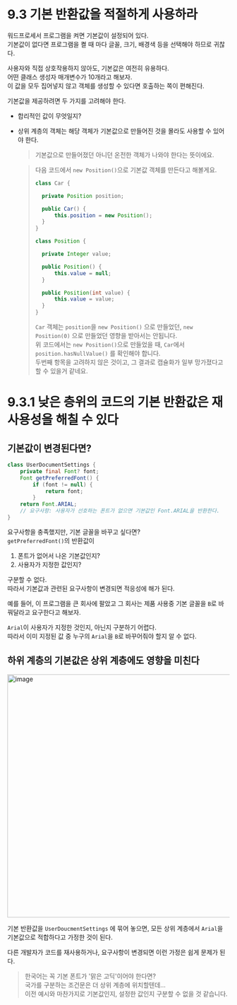 # 9.3 기본 반환값을 적절하게 사용하라

워드프로세서 프로그램을 켜면 기본값이 설정되어 있다.  
기본값이 없다면 프로그램을 켤 때 마다 글꼴, 크기, 배경색 등을 선택해야 하므로 귀찮다.

사용자와 직접 상호작용하지 않아도, 기본값은 여전히 유용하다.  
어떤 클래스 생성자 매개변수가 10개라고 해보자.  
이 값을 모두 집어넣지 않고 객체를 생성할 수 있다면 호출하는 쪽이 편해진다.

기본값을 제공하려면 두 가지를 고려해야 한다.

- 합리적인 값이 무엇일지?
- 상위 계층의 객체는 해당 객체가 기본값으로 만들어진 것을 몰라도 사용할 수 있어야 한다.

  > 기본값으로 만들어졌던 아니던 온전한 객체가 나와야 한다는 뜻이에요.

  > 다음 코드에서 `new Position()`으로 기본값 객체를 만든다고 해볼게요.
  >
  > ```java
  > class Car {
  >
  >   private Position position;
  >
  >   public Car() {
  >       this.position = new Position();
  >   }
  > }
  >
  > class Position {
  >
  >   private Integer value;
  >
  >   public Position() {
  >       this.value = null;
  >   }
  >
  >   public Position(int value) {
  >       this.value = value;
  >   }
  > }
  > ```
  >
  > `Car` 객체는 `position`을 `new Position()` 으로 만들었던, `new Position(0)` 으로 만들었던 영향을 받아서는 안됩니다.  
  > 위 코드에서는 `new Position()`으로 만들었을 때, `Car`에서 `position.hasNullValue()` 를 확인해야 합니다.  
  > 두번째 항목을 고려하지 않은 것이고, 그 결과로 캡슐화가 일부 망가졌다고 할 수 있을거 같네요.

# 9.3.1 낮은 층위의 코드의 기본 반환값은 재사용성을 해칠 수 있다
## 기본값이 변경된다면?
```java
class UserDocumentSettings { 
    private final Font? font;
    Font getPreferredFont() {
        if (font != null) {
            return font;
        }
    return Font.ARIAL;
    // 요구사항: 사용자가 선호하는 폰트가 없으면 기본값인 Font.ARIAL을 반환한다.
}
```
요구사항을 충족했지만, 기본 글꼴을 바꾸고 싶다면?  
`getPreferredFont()`의 반환값이 
1. 폰트가 없어서 나온 기본값인지?
2. 사용자가 지정한 값인지?

구분할 수 없다.  
따라서 기본값과 관련된 요구사항이 변경되면 적응성에 해가 된다.  

예를 들어, 이 프로그램을 큰 회사에 팔았고 그 회사는 제품 사용중 기본 글꼴을 `B`로 바꿔달라고 요구한다고 해보자.  

`Arial`이 사용자가 지정한 것인지, 아닌지 구분하기 어렵다.  
따라서 이미 지정된 값 중 누구의 `Arial`을 `B`로 바꾸어줘야 할지 알 수 없다.
## 하위 계층의 기본값은 상위 계층에도 영향을 미친다

<img width="550" alt="image" src="https://user-images.githubusercontent.com/39221443/226932985-48fdba8c-f6a0-402c-ab48-2fd667a54a3b.png">

기본 반환값을 `UserDoucmentSettings` 에 묶어 놓으면, 모든 상위 계층에서 `Arial`을 기본값으로 적합하다고 가정한 것이 된다.  

다른 개발자가 코드를 재사용하거나, 요구사항이 변경되면 이런 가정은 쉽게 문제가 된다.  
> 한국어는 꼭 기본 폰트가 '맑은 고딕'이어야 한다면?  
> 국가를 구분하는 조건문은 더 상위 계층에 위치할텐데...   
> 이전 예시와 마찬가지로 기본값인지, 설정한 값인지 구분할 수 없을 것 같습니다.
